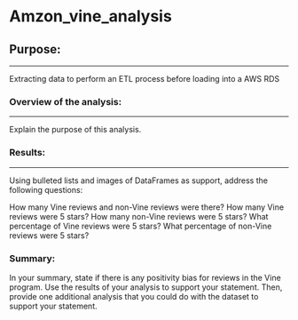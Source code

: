 # Amzon_vine_analysis
## Purpose:
---
Extracting data to perform an ETL process before loading into a AWS RDS

### Overview of the analysis: 
---
Explain the purpose of this analysis.

### Results: 
---
Using bulleted lists and images of DataFrames as support, address the following 
questions:

How many Vine reviews and non-Vine reviews were there?
How many Vine reviews were 5 stars? How many non-Vine reviews were 5 stars?
What percentage of Vine reviews were 5 stars? What percentage of non-Vine reviews were 5 stars?


### Summary: 
In your summary, state if there is any positivity bias for reviews in the Vine program. 
Use the results of your analysis to support your statement. Then, provide one additional 
analysis that you could do with the dataset to support your statement.